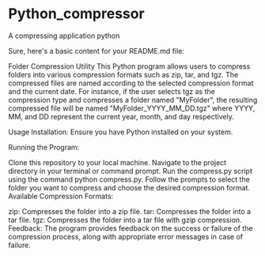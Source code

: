 # Python_compressor
A compressing application python

Sure, here's a basic content for your README.md file:

Folder Compression Utility
This Python program allows users to compress folders into various compression formats such as zip, tar, and tgz. The compressed files are named according to the selected compression format and the current date. For instance, if the user selects tgz as the compression type and compresses a folder named "MyFolder", the resulting compressed file will be named "MyFolder_YYYY_MM_DD.tgz" where YYYY, MM, and DD represent the current year, month, and day respectively.

Usage
Installation: Ensure you have Python installed on your system.

Running the Program:

Clone this repository to your local machine.
Navigate to the project directory in your terminal or command prompt.
Run the compress.py script using the command python compress.py.
Follow the prompts to select the folder you want to compress and choose the desired compression format.
Available Compression Formats:

zip: Compresses the folder into a zip file.
tar: Compresses the folder into a tar file.
tgz: Compresses the folder into a tar file with gzip compression.
Feedback: The program provides feedback on the success or failure of the compression process, along with appropriate error messages in case of failure.